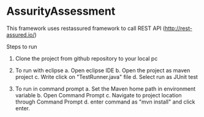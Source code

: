 # AssurityAssessment

This framework uses restassured framework to call REST API (http://rest-assured.io/)

Steps to run
1. Clone the project from github repository to your local pc
2. To run with eclipse
	a. Open eclipse IDE
	b. Open the project as maven project
	c. Write click on "TestRunner.java" file
	d. Select run as JUnit test
	
3. To run in command prompt
	a. Set the Maven home path in environment variable
	b. Open Command Prompt
	c. Navigate to project location through Command Prompt
	d. enter command as "mvn install" and click enter.